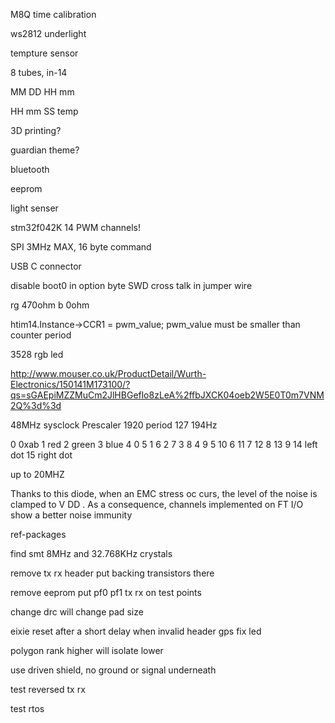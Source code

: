 M8Q time calibration

ws2812 underlight

tempture sensor

8 tubes, in-14

MM DD HH mm

HH mm SS temp

3D printing?

guardian theme?

bluetooth

eeprom

light senser

stm32f042K 14 PWM channels!

SPI 3MHz MAX, 16 byte command

USB C connector

disable boot0 in option byte 
SWD cross talk in jumper wire

rg 470ohm
b 0ohm

htim14.Instance->CCR1 = pwm_value;
pwm_value must be smaller than counter period

3528 rgb led

http://www.mouser.co.uk/ProductDetail/Wurth-Electronics/150141M173100/?qs=sGAEpiMZZMuCm2JlHBGeflo8zLeA%2ffbJXCK04oeb2W5E0T0m7VNM2Q%3d%3d

48MHz sysclock
Prescaler 1920
period 127
194Hz

0		0xab
1		red
2		green
3		blue
4		0
5		1
6		2
7		3
8		4
9		5
10		6
11		7
12		8
13		9
14		left dot
15		right dot

up to 20MHZ

Thanks to this diode, when an EMC stress oc
curs, the level of the noise is clamped to V
DD
. 
As a consequence, channels implemented on FT I/O show a better noise immunity

ref-packages

find smt 8MHz and 32.768KHz crystals

remove tx rx header put backing transistors there

remove eeprom 
put pf0 pf1 tx rx on test points

change drc will change pad size

eixie reset after a short delay when invalid header
gps fix led

polygon rank higher will isolate lower

use driven shield, no ground or signal underneath

test reversed tx rx

test rtos